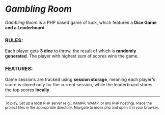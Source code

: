 # ***Gambling Room***

*Gambling Room* is a PHP based game of luck, which features a **Dice Game and a Leaderboard**.

### RULES:

Each player gets **3 dice** to throw, the result of which is **randomly generated**. The player with highest sum of scores wins the game.

### FEATURES:

Game sessions are tracked using **session storage**, meaning each player's score is stored only for the current session, while the leaderboard stores the top scores **locally**.

---

<sub> 
To play, Set up a local PHP server (e.g., XAMPP, WAMP, or any PHP hosting). Place the project files in the appropriate directory. Navigate to index.php and open it in your browser.
</sub>
